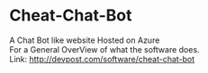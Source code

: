 # Cheat-Chat-Bot
A Chat Bot like website Hosted on Azure
<br />
For a General OverView of what the software does.
<br />
Link: http://devpost.com/software/cheat-chat-bot
<br />
